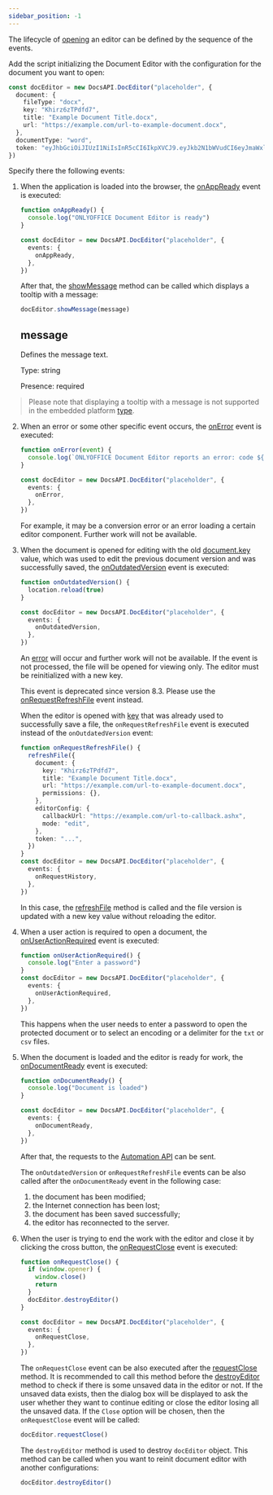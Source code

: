 ```yaml
---
sidebar_position: -1
---
```


The lifecycle of [opening](./Opening%20file.md) an editor can be defined by the sequence of the events.

Add the script initializing the Document Editor with the configuration for the document you want to open:

``` ts
const docEditor = new DocsAPI.DocEditor("placeholder", {
  document: {
    fileType: "docx",
    key: "Khirz6zTPdfd7",
    title: "Example Document Title.docx",
    url: "https://example.com/url-to-example-document.docx",
  },
  documentType: "word",
  token: "eyJhbGciOiJIUzI1NiIsInR5cCI6IkpXVCJ9.eyJkb2N1bWVudCI6eyJmaWxlVHlwZSI6ImRvY3giLCJrZXkiOiJLaGlyejZ6VFBkZmQ3IiwidGl0bGUiOiJFeGFtcGxlIERvY3VtZW50IFRpdGxlLmRvY3giLCJ1cmwiOiJodHRwczovL2V4YW1wbGUuY29tL3VybC10by1leGFtcGxlLWRvY3VtZW50LmRvY3gifSwiZG9jdW1lbnRUeXBlIjoid29yZCJ9.7IpEJxdOvBQ0kJ8l6ZegIV4tX5vsPbZZCDDVmcFROXc",
})
```

Specify there the following events:

1. When the application is loaded into the browser, the [onAppReady](../../Usage%20API/Config/Events.md#onappready) event is executed:

   ``` ts
   function onAppReady() {
     console.log("ONLYOFFICE Document Editor is ready")
   }

   const docEditor = new DocsAPI.DocEditor("placeholder", {
     events: {
       onAppReady,
     },
   })
   ```

   After that, the [showMessage](../../Usage%20API/Methods.md#showmessage) method can be called which displays a tooltip with a message:

   ``` ts
   docEditor.showMessage(message)
   ```

   ## message

   Defines the message text.

   Type: string

   Presence: required

  > Please note that displaying a tooltip with a message is not supported in the embedded platform [type](../../Usage%20API/Config.md#type).

2. When an error or some other specific event occurs, the [onError](../../Usage%20API/Config/Events.md#onerror)  event is executed:

   ``` ts
   function onError(event) {
     console.log(`ONLYOFFICE Document Editor reports an error: code ${event.data.errorCode}, description ${event.data.errorDescription}`)
   }

   const docEditor = new DocsAPI.DocEditor("placeholder", {
     events: {
       onError,
     },
   })
   ```

   For example, it may be a conversion error or an error loading a certain editor component. Further work will not be available.

3. When the document is opened for editing with the old [document.key](../../Usage%20API/Config/Document.md#key) value, which was used to edit the previous document version and was successfully saved, the [onOutdatedVersion](../../Usage%20API/Config/Events.md#onoutdatedversion) event is executed:

   ``` ts
   function onOutdatedVersion() {
     location.reload(true)
   }

   const docEditor = new DocsAPI.DocEditor("placeholder", {
     events: {
       onOutdatedVersion,
     },
   })
   ```

   An [error](../../More%20Information/Troubleshooting.md#the-file-version-has-been-changed) will occur and further work will not be available. If the event is not processed, the file will be opened for viewing only. The editor must be reinitialized with a new key.

   This event is deprecated since version 8.3. Please use the [onRequestRefreshFile](../../Usage%20API/Config/Events.md#onrequestrefreshfile) event instead.

   When the editor is opened with [key](../../Usage%20API/Config/Document.md#key) that was already used to successfully save a file, the `onRequestRefreshFile` event is executed instead of the `onOutdatedVersion` event:

   ``` ts
   function onRequestRefreshFile() {
     refreshFile({
       document: {
         key: "Khirz6zTPdfd7",
         title: "Example Document Title.docx",
         url: "https://example.com/url-to-example-document.docx",
         permissions: {},
       },
       editorConfig: {
         callbackUrl: "https://example.com/url-to-callback.ashx",
         mode: "edit",
       },
       token: "...",
     })
   }
   const docEditor = new DocsAPI.DocEditor("placeholder", {
     events: {
       onRequestHistory,
     },
   })
   ```

   In this case, the [refreshFile](../../Usage%20API/Methods.md#refreshfile) method is called and the file version is updated with a new key value without reloading the editor.

4. When a user action is required to open a document, the [onUserActionRequired](../../Usage%20API/Config/Events.md#onuseractionrequired) event is executed:

   ``` ts
   function onUserActionRequired() {
     console.log("Enter a password")
   }
   const docEditor = new DocsAPI.DocEditor("placeholder", {
     events: {
       onUserActionRequired,
     },
   })
   ```

   This happens when  the user needs to enter a password to open the protected document or to select an encoding or a delimiter for the `txt` or `csv` files.

5. When the document is loaded and the editor is ready for work, the [onDocumentReady](../../Usage%20API/Config/Events.md#ondocumentready) event is executed:

   ``` ts
   function onDocumentReady() {
     console.log("Document is loaded")
   }

   const docEditor = new DocsAPI.DocEditor("placeholder", {
     events: {
       onDocumentReady,
     },
   })
   ```

   After that, the requests to the [Automation API](../../Usage%20API/Automation%20API.md) can be sent.
   
   The `onOutdatedVersion` or `onRequestRefreshFile` events can be also called after the `onDocumentReady` event in the following case:

   1. the document has been modified;
   2. the Internet connection has been lost;
   3. the document has been saved successfully;
   4. the editor has reconnected to the server.

6. When the user is trying to end the work with the editor and close it by clicking the cross button, the [onRequestClose](../../Usage%20API/Config/Events.md#onrequestclose) event is executed:

   ```ts
   function onRequestClose() {
     if (window.opener) {
       window.close()
       return
     }
     docEditor.destroyEditor()
   }

   const docEditor = new DocsAPI.DocEditor("placeholder", {
     events: {
       onRequestClose,
     },
   })
   ```

   The `onRequestClose` event can be also executed after the [requestClose](../../Usage%20API/Methods.md#requestclose) method. It is recommended to call this method before the [destroyEditor](../../Usage%20API/Methods.md#destroyeditor) method to check if there is some unsaved data in the editor or not. If the unsaved data exists, then the dialog box will be displayed to ask the user whether they want to continue editing or close the editor losing all the unsaved data. If the `Close` option will be chosen, then the `onRequestClose` event will be called:

   ``` ts
   docEditor.requestClose()
   ```

   The `destroyEditor` method is used to destroy `docEditor` object. This method can be called when you want to reinit document editor with another configurations:

   ``` ts
   docEditor.destroyEditor()
   ```
